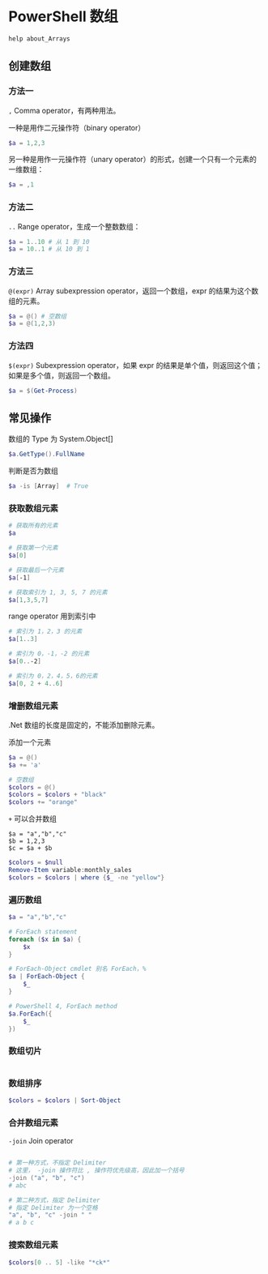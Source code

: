 # PowerShell 数组

```powershell
help about_Arrays
```

## 创建数组

### 方法一

`,` Comma operator，有两种用法。

一种是用作二元操作符（binary operator）

```powershell
$a = 1,2,3
```

另一种是用作一元操作符（unary operator）的形式，创建一个只有一个元素的一维数组：

```powershell
$a = ,1
```

### 方法二

`..` Range operator，生成一个整数数组：

```powershell
$a = 1..10 # 从 1 到 10
$a = 10..1 # 从 10 到 1
```

### 方法三

`@(expr)` Array subexpression operator，返回一个数组，expr 的结果为这个数组的元素。

```powershell
$a = @() # 空数组
$a = @(1,2,3)
```

### 方法四

`$(expr)` Subexpression operator，如果 expr 的结果是单个值，则返回这个值；如果是多个值，则返回一个数组。

```powershell
$a = $(Get-Process)
```

## 常见操作

数组的 Type 为 System.Object[]

```powershell
$a.GetType().FullName
```



判断是否为数组

```powershell
$a -is [Array]  # True
```



### 获取数组元素

```powershell
# 获取所有的元素
$a

# 获取第一个元素
$a[0]

# 获取最后一个元素
$a[-1]

# 获取索引为 1, 3, 5, 7 的元素
$a[1,3,5,7]
```

range operator 用到索引中

```powershell
# 索引为 1，2，3 的元素
$a[1..3]

# 索引为 0，-1，-2 的元素
$a[0..-2]

# 索引为 0，2，4，5，6的元素
$a[0, 2 + 4..6]
```

### 增删数组元素

.Net 数组的长度是固定的，不能添加删除元素。


添加一个元素

```powershell
$a = @()
$a += 'a'
```

```powershell
# 空数组
$colors = @()
$colors = $colors + "black"
$colors += "orange"
```

`+` 可以合并数组

```
$a = "a","b","c"
$b = 1,2,3
$c = $a + $b
```

```powershell
$colors = $null
Remove-Item variable:monthly_sales
$colors = $colors | where {$_ -ne "yellow"}
```

### 遍历数组

```powershell
$a = "a","b","c"

# ForEach statement
foreach ($x in $a) {
    $x
}

# ForEach-Object cmdlet 别名 ForEach，%
$a | ForEach-Object {
    $_
}

# PowerShell 4, ForEach method
$a.ForEach({
    $_
})
```

### 数组切片

```powershell

```

### 数组排序

```powershell
$colors = $colors | Sort-Object
```

### 合并数组元素

`-join` Join operator

```powershell

# 第一种方式，不指定 Delimiter
# 这里， -join 操作符比 , 操作符优先级高，因此加一个括号
-join ("a", "b", "c")
# abc

# 第二种方式，指定 Delimiter
# 指定 Delimiter 为一个空格
"a", "b", "c" -join " "
# a b c
```

### 搜索数组元素

```powershell
$colors[0 .. 5] -like "*ck*"
```

